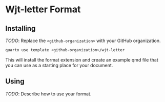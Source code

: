 # Wjt-letter Format

## Installing

_TODO_: Replace the `<github-organization>` with your GitHub organization.

```bash
quarto use template <github-organization>/wjt-letter
```

This will install the format extension and create an example qmd file
that you can use as a starting place for your document.

## Using

_TODO_: Describe how to use your format.

